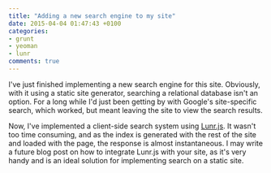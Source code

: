 ```yaml
---
title: "Adding a new search engine to my site"
date: 2015-04-04 01:47:43 +0100
categories: 
- grunt
- yeoman
- lunr
comments: true
---
```


I've just finished implementing a new search engine for this site. Obviously, with it using a static site generator, searching a relational database isn't an option. For a long while I'd just been getting by with Google's site-specific search, which worked, but meant leaving the site to view the search results.

Now, I've implemented a client-side search system using [Lunr.js](http://lunrjs.com/). It wasn't too time consuming, and as the index is generated with the rest of the site and loaded with the page, the response is almost instantaneous. I may write a future blog post on how to integrate Lunr.js with your site, as it's very handy and is an ideal solution for implementing search on a static site.
